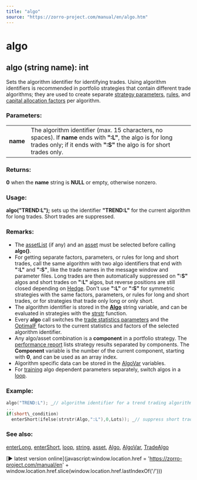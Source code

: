 ```yaml
---
title: "algo"
source: "https://zorro-project.com/manual/en/algo.htm"
---
```


# algo

## algo (string name): int

Sets the algorithm identifier for identifying trades. Using algorithm identifiers is recommended in portfolio strategies that contain different trade algorithms; they are used to create separate [strategy parameters](107_optimize.md), [rules](advisor.md), and [capital allocation factors](016_OptimalF_money_management.md) per algorithm.

### Parameters:

<table border="0"><tbody><tr><td><strong>name</strong></td><td>The algorithm identifier (max. 15 characters, no spaces). If <strong>name</strong> ends with <strong>":L"</strong>, the algo is for long trades only; if it ends with <strong>":S"</strong> the algo is for short trades only.</td></tr></tbody></table>

### Returns:

**0** when the **name** string is **NULL** or empty, otherwise nonzero.

### Usage:

**algo("TREND:L");** sets up the identifier **"TREND:L"** for the current algorithm for long trades. Short trades are suppressed.

### Remarks:

*   The [assetList](013_Asset_Account_Lists.md) (if any) and an [asset](013_Asset_Account_Lists.md) must be selected before calling **algo()**.
*   For getting separate factors, parameters, or rules for long and short trades, call the same algorithm with two algo identifiers that end with **":L"** and **":S"**, like the trade names in the message window and parameter files. Long trades are then automatically suppressed on **":S"** algos and short trades on **":L"** algos, but reverse positions are still closed depending on [Hedge](019_Hedge_modes.md). Don't use **":L"** or **":S"** for symmetric strategies with the same factors, parameters, or rules for long and short trades, or for strategies that trade only long or only short.
*   The algorithm identifier is stored in the **[Algo](020_Included_Scripts.md)** string variable, and can be evaluated in strategies with the [strstr](str_.md) function.
*   Every **algo** call switches the [trade statistics parameters](winloss.md) and the [OptimalF](016_OptimalF_money_management.md) factors to the current statistics and factors of the selected algorithm identifier.
*   Any algo/asset combination is a **component** in a portfolio strategy. The [performance report](012_Performance_Report.md) lists strategy results separated by components. The **Component** variable is the number of the current component, starting with **0**, and can be used as an array index.
*   Algorithm specific data can be stored in the [AlgoVar](196_AlgoVar_AssetVar_AssetStr.md) variables.
*   For [training](107_optimize.md) algo dependent parameters separately, switch algos in a [loop](109_loop.md).

### Example:

```c
algo("TREND:L"); _// algorithm identifier for a trend trading algorithm with long trades_
...
if(short\_condition) 
  enterShort(ifelse(strstr(Algo,":L"),0,Lots)); _// suppress short trades when Algo ends with ":L"_
```

### See also:

[enterLong](buylong.md), [enterShort](buylong.md), [loop](109_loop.md), [string](aarray.md), [asset](013_Asset_Account_Lists.md), [Algo](020_Included_Scripts.md), [AlgoVar](196_AlgoVar_AssetVar_AssetStr.md), [TradeAlgo](018_TradeMode.md)

[► latest version online](javascript:window.location.href = 'https://zorro-project.com/manual/en' + window.location.href.slice\(window.location.href.lastIndexOf\('/'\)\))